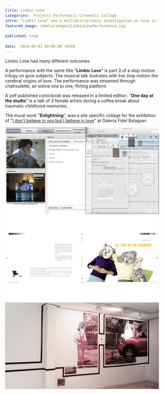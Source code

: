 ```yaml
---
title: Limbic Love
categories:  Projects Performatic Cinematic Collage 
intro: “Limbic Love” was a multidisciplinary investigation on love in the framework of the  exhibition “I don’t believe in you but I believe in Love” curated by Paola Marugán.
featured_image: /media/images/LimbicLovePerformance.jpg

published: true

date:  2014-04-01 00:00:00 +0100
---
```

Limbic Love had many different outcomes.  
  
A performance with the same title "**Limbic Love**" is part 3 of a stop motion trilogy on gore subjects. The musical talk ilustrates with live stop motion the cerebral origins of love. The performance was streamed through chatroulette, an online one to one, flirting platform.   

A self published comicbook was released in a limited edition. "**One day at the studio**" is a talk of 3 female artists during a coffee break about traumatic childhood memories. 

The mural work "**Enlightning**", was a site specific collage for the exhibition of "[I don't believe in you but I believe in love](https://www.youtube.com/watch?v=bMX2NIgh4kQ)" at Galería Fidel Balaguer.

![image](/media/images/chatroulette.jpg)
![image](/media/images/OneDayAtTheStudio.jpg)
![image](/media/images/Enlightning.jpg)
